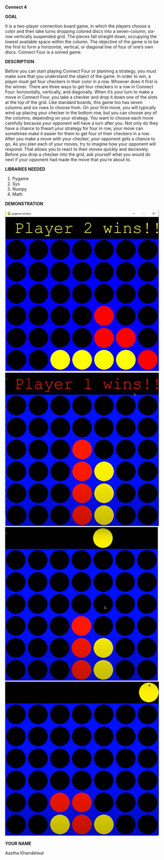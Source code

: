 **Connect 4**

**GOAL**

It is a two-player connection board game, in which the players choose a color and then take turns dropping colored discs into a seven-column, six-row vertically suspended grid.
The pieces fall straight down, occupying the lowest available space within the column.
The objective of the game is to be the first to form a horizontal, vertical, or diagonal line of four of one’s own discs. Connect Four is a solved game.


**DESCRIPTION**

Before you can start playing Connect Four or planning a strategy, you must make sure that you understand the object of the game. In order to win, a player must get four checkers in their color in a row. Whoever does it first is the winner.
There are three ways to get four checkers in a row in Connect Four: horizontally, vertically, and diagonally.
When it’s your turn to make a move in Connect Four, you take a checker and drop it down one of the slots at the top of the grid. Like standard boards, this game too has seven columns and six rows to choose from. On your first move, you will typically wind up placing your checker in the bottom row, but you can choose any of the columns, depending on your strategy.
You want to choose each move carefully because your opponent will have a turn after you. Not only do they have a chance to thwart your strategy for four in row, your move can sometimes make it easier for them to get four of their checkers in a row.
After you make a move with your checker, your opponent gets a chance to go. As you plan each of your moves, try to imagine how your opponent will respond. That allows you to react to their moves quickly and decisively. Before you drop a checker into the grid, ask yourself what you would do next if your opponent had made the move that you’re about to.


**LIBRARIES NEEDED**

1) Pygame
2) Sys
3) Numpy
4) Math

**DEMONSTRATION**

![alt text](https://github.com/aastha-k/Connect-4-Game/blob/main/images/image.jpg)
![alt text](https://github.com/aastha-k/Connect-4-Game/blob/main/images/image2.jpg)
![alt text](https://github.com/aastha-k/Connect-4-Game/blob/main/images/image3.jpg)
![alt text](https://github.com/aastha-k/Connect-4-Game/blob/main/images/image4.jpg)

**YOUR NAME**

Aastha Khandelwal
